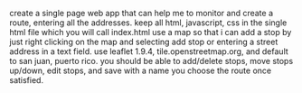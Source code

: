 create a single page web app that can help me to monitor and create a route, entering all the addresses. 
keep all html, javascript, css in the single html file which you will call index.html
use a map so that i can add a stop by just right clicking on the map and selecting add stop or entering a street address 
in a text field. use leaflet 1.9.4, tile.openstreetmap.org, and default to san juan, puerto rico.  you should be able to add/delete stops, 
move stops up/down, edit stops, and save with a name you choose the route once satisfied.
